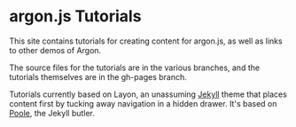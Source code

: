 # argon.js Tutorials
This site contains tutorials for creating content for argon.js, as well as links to other demos of Argon.

The source files for the tutorials are in the various branches, and the tutorials themselves are in the gh-pages branch.

Tutorials currently based on Layon, an unassuming [Jekyll](http://jekyllrb.com) theme that places content first by tucking away navigation in a hidden drawer. It's based on [Poole](http://getpoole.com), the Jekyll butler.
